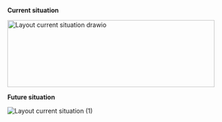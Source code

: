 **Current situation**

<img width="467" height="151" alt="Layout current situation drawio" src="https://github.com/user-attachments/assets/56038bd8-a3bf-4743-b814-cec1e8318c1e" />

**Future situation**

![Layout current situation (1)](https://github.com/user-attachments/assets/65dfce60-7465-4ba3-b064-672ec0965ae5)

